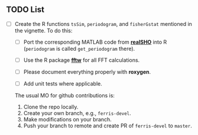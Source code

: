 ## TODO List

- [ ] Create the R functions `tsSim`, `periodogram`, and `fisherGstat` mentioned in the vignette.  To do this:

    - [ ] Port the corresponding MATLAB code from [**realSHO**](https://github.com/mlysy/realSHO) into R (`periodogram` is called `get_periodogram` there).
	
	- [ ] Use the R package [**fftw**](https://CRAN.R-project.org/package=fftw) for all FFT calculations.
	
	- [ ] Please document everything properly with **roxygen**.
	
	- [ ] Add unit tests where applicable.
	
	The usual MO for github contributions is:
	
    1. Clone the repo locally.
    2. Create your own branch, e.g., `ferris-devel`.
    3. Make modifications on your branch.
    4. Push your branch to remote and create PR of `ferris-devel` to `master`.
